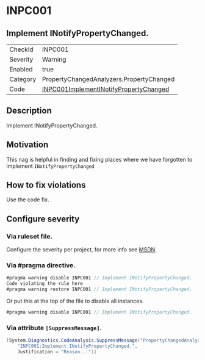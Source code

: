 # INPC001
## Implement INotifyPropertyChanged.

<!-- start generated table -->
<table>
  <tr>
    <td>CheckId</td>
    <td>INPC001</td>
  </tr>
  <tr>
    <td>Severity</td>
    <td>Warning</td>
  </tr>
  <tr>
    <td>Enabled</td>
    <td>true</td>
  </tr>
  <tr>
    <td>Category</td>
    <td>PropertyChangedAnalyzers.PropertyChanged</td>
  </tr>
  <tr>
    <td>Code</td>
    <td><a href="https://github.com/DotNetAnalyzers/PropertyChangedAnalyzers/blob/master/PropertyChangedAnalyzers.Analyzers/INPC001ImplementINotifyPropertyChanged.cs">INPC001ImplementINotifyPropertyChanged</a></td>
  </tr>
</table>
<!-- end generated table -->

## Description

Implement INotifyPropertyChanged.

## Motivation

This nag is helpful in finding and fixing places where we have forgotten to implement `INotifyPropertyChanged`

## How to fix violations

Use the code fix.

<!-- start generated config severity -->
## Configure severity

### Via ruleset file.

Configure the severity per project, for more info see [MSDN](https://msdn.microsoft.com/en-us/library/dd264949.aspx).

### Via #pragma directive.
```C#
#pragma warning disable INPC001 // Implement INotifyPropertyChanged.
Code violating the rule here
#pragma warning restore INPC001 // Implement INotifyPropertyChanged.
```

Or put this at the top of the file to disable all instances.
```C#
#pragma warning disable INPC001 // Implement INotifyPropertyChanged.
```

### Via attribute `[SuppressMessage]`.

```C#
[System.Diagnostics.CodeAnalysis.SuppressMessage("PropertyChangedAnalyzers.PropertyChanged", 
    "INPC001:Implement INotifyPropertyChanged.", 
    Justification = "Reason...")]
```
<!-- end generated config severity -->